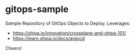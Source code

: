# gitops-sample
Sample Repository of GitOps Objects to Deploy.
Leverages:
* https://shipa.io/innovation/crossplane-and-shipa-101/
* https://learn.shipa.io/docs/argocd

Cheers!
